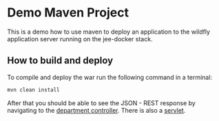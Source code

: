 Demo Maven Project
===

This is a demo how to use maven to deploy an application to the wildfly application server
running on the jee-docker stack. 

How to build and deploy
---

To compile and deploy the war run the following command in a terminal:
```bash
mvn clean install
```

After that you should be able to see the JSON - REST response
by navigating to the [department controller](http://localhost/srv/jee/app/dept). There is also a 
[servlet](http://localhost/srv/jee/hello).